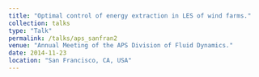 ```yaml
---
title: "Optimal control of energy extraction in LES of wind farms."
collection: talks
type: "Talk"
permalink: /talks/aps_sanfran2
venue: "Annual Meeting of the APS Division of Fluid Dynamics."
date: 2014-11-23
location: "San Francisco, CA, USA"
---
```

